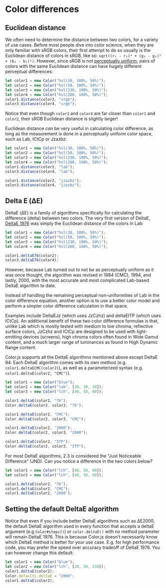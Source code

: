# Color differences

## Euclidean distance

We often need to determine the distance between two colors, for a variety of use cases.
Before most people dive into color science, when they are only familiar with sRGB colors,
their first attempt to do so usually is the Euclidean distance of colors in sRGB,
like so: `sqrt((r₁ - r₂)² + (g₁ - g₂)² + (b₁ - b₂)²)`.
However, since sRGB is not [perceptually uniform](https://programmingdesignsystems.com/color/perceptually-uniform-color-spaces/),
pairs of colors with the same Euclidean distance can have hugely different perceptual differences:

<div style="background: hsl(30, 100%, 50%)"></div>
<div style="background: hsl(50, 100%, 50%)"></div>
<div style="background: hsl(230, 100%, 50%)"></div>
<div style="background: hsl(250, 100%, 50%)"></div>

```js
let color1 = new Color("hsl(30, 100%, 50%)");
let color2 = new Color("hsl(50, 100%, 50%)");
let color3 = new Color("hsl(230, 100%, 50%)");
let color4 = new Color("hsl(260, 100%, 50%)");
color1.distance(color2, "srgb");
color3.distance(color4, "srgb");
```

Notice that even though `color3` and `color4` are far closer than `color1` and `color2`, their sRGB Euclidean distance is slightly larger!

Euclidean distance *can* be very useful in calculating color difference, as long as the measurement is done in a perceptually uniform color space, such as Lab, ICtCp or Jzazbz:

```js
let color1 = new Color("hsl(30, 100%, 50%)");
let color2 = new Color("hsl(50, 100%, 50%)");
let color3 = new Color("hsl(230, 100%, 50%)");
let color4 = new Color("hsl(260, 100%, 50%)");
color1.distance(color2, "lab");
color3.distance(color4, "lab");

color1.distance(color2, "jzazbz");
color3.distance(color4, "jzazbz");
```

## Delta E (ΔE)

DeltaE (ΔE) is a family of algorithms specifically for calculating the difference (delta) between two colors.
The very first version of DeltaE, [DeltaE 1976](https://en.wikipedia.org/wiki/Color_difference#CIE76) was simply the Euclidean distance of the colors in Lab:

```js
let color1 = new Color("hsl(30, 100%, 50%)");
let color2 = new Color("hsl(50, 100%, 50%)");
let color3 = new Color("hsl(230, 100%, 50%)");
let color4 = new Color("hsl(260, 100%, 50%)");

color1.deltaE76(color2);
color3.deltaE76(color4);
```

However, because Lab turned out to not be as perceptually uniform as it was once thought, the algorithm was revised in 1984 (CMC), 1994, and lastly, 2000, with the most accurate and most complicated Lab-based DeltaE algorithm to date.

Instead of handling the remaining perceptual non-uniformities of Lab in the color difference equation,
another option is to use a better color model and perform a simpler color difference calculation in that space.

Examples include DeltaEJz (which uses JzCzhz) and deltaEITP (which uses ICtCp). An additional benefit of these two color difference formulae is that, unlike Lab which is mostly tested with medium to low chroma, reflective surface colors, JzCzhz and ICtCp are designed to be used with light-emitting devices (screens), high chroma colors often found in Wide Gamut content, and a much larger range of luminances as found in High Dynamic Range content.

Color.js supports all the DeltaE algorithms mentioned above except DeltaE 94. Each DeltaE algorithm comes with its own method (e.g. `color1.deltaECMC(color2)`),
as well as a parameterized syntax (e.g. `color1.deltaE(color2, "CMC")`).

```js
let color1 = new Color("blue");
let color2 = new Color("lab", [30, 30, 30]);
let color3 = new Color("lch", [40, 50, 60]);

color1.deltaE(color2, "76");
Color.deltaE(color2, color3, "76");

color1.deltaE(color2, "CMC");
Color.deltaE(color2, color3, "CMC");

color1.deltaE(color2, "2000");
Color.deltaE(color2, color3, "2000");

color1.deltaE(color2, "ITP");
Color.deltaE(color2, color3, "ITP");
```

For most DeltaE algorithms, 2.3 is considered the "Just Noticeable Difference" (JND).
Can you notice a difference in the two colors below?

```js
let color1 = new Color("lch", [40, 50, 60]);
let color2 = new Color("lch", [40, 50, 60]);

color1.deltaE(color2, "76");
color1.deltaE(color2, "CMC");
color1.deltaE(color2, "2000");
```

## Setting the default DeltaE algorithm

Notice that even if you include better DeltaE algorithms such as ΔΕ2000,
the default DeltaE algorithm used in every function that accepts a deltaE argument (e.g `Color#steps()`) or `color.deltaE()` with no method parameter will remain DeltaE 1976.
This is because Color.js doesn't necessarily know which DeltaE method is better for your use case.
E.g. for high performance code, you may prefer the speed over accuracy tradeoff of DeltaE 1976.
You can however change this default:

```js
let color1 = new Color("blue");
let color2 = new Color("lch", [20, 50, 230]);
color1.deltaE(color2);
Color.defaults.deltaE = "2000";
color1.deltaE(color2);
```
